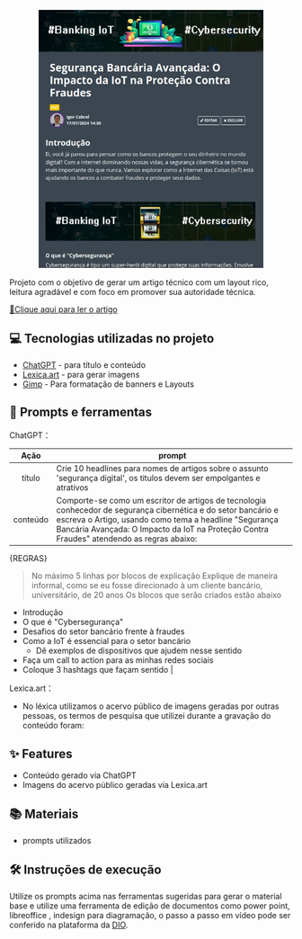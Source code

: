 
<p align="center">
  <img 
    src=".github/assets/cover.jpg"
    width="400"  
  />
</p>

Projeto com o objetivo de gerar um artigo técnico com um layout rico, leitura agradável e com foco em promover sua autoridade técnica.

<a href="https://web.dio.me/articles/seguranca-bancaria-avancada-o-impacto-da-iot-na-protecao-contra-fraudes?back=/articles" title="View PDF now"> 📕Clique aqui para ler o artigo</a>

## 💻 Tecnologias utilizadas no projeto

- [ChatGPT](https://chat.openai.com/) - para título e conteúdo
- [Lexica.art](https://lexica.art/) - para gerar imagens
- [Gimp](https://www.gimp.org) - Para formatação de banners e Layouts

## 📄 Prompts e ferramentas


ChatGPT：

|   Ação   | prompt                                                                                                                                                                                                                                                                         |
| :------: | ------------------------------------------------------------------------------------------------------------------------------------------------------------------------------------------------------------------------------------------------------------------------------ |
|  título  | Crie 10 headlines para nomes de artigos sobre o assunto 'segurança digital', os titulos devem ser empolgantes e atrativos                                                                                                                                                                                                  |
| conteúdo | Comporte-se como um escritor de artigos de tecnologia conhecedor de segurança cibernética e do setor bancário e escreva o Artigo, usando como tema a headline  "Segurança Bancária Avançada: O Impacto da IoT na Proteção Contra Fraudes" atendendo as regras abaixo:

{REGRAS}
> No máximo 5 linhas por blocos de explicação
> Explique de maneira informal, como se eu fosse direcionado à um cliente bancário, universitário, de 20 anos
> Os blocos que serão criados estão abaixo
- Introdução
- O que é "Cybersegurança"
- Desafios do setor bancário frente à fraudes
- Como a IoT é essencial para o setor bancário
  - Dê exemplos de dispositivos que ajudem nesse sentido
- Faça um call to action para as minhas redes sociais
- Coloque 3 hashtags que façam sentido |


Lexica.art：
- No léxica utilizamos o acervo público de imagens geradas por outras pessoas, os termos de pesquisa que utilizei durante a gravação do conteúdo foram:


## ✨ Features

- Conteúdo gerado via ChatGPT
- Imagens do acervo público geradas via Lexica.art

## 📚 Materiais

- prompts utilizados

## 🛠️ Instruções de execução

Utilize os prompts acima nas ferramentas sugeridas para gerar o material base e utilize uma ferramenta de edição de documentos como power point, libreoffice , indesign para diagramação, o passo a passo em vídeo pode ser conferido na plataforma da [DIO](https://dio.me).
